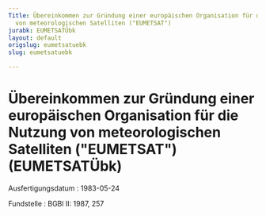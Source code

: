 ```yaml
---
Title: Übereinkommen zur Gründung einer europäischen Organisation für die Nutzung
  von meteorologischen Satelliten ("EUMETSAT")
jurabk: EUMETSATÜbk
layout: default
origslug: eumetsatuebk
slug: eumetsatuebk

---
```


# Übereinkommen zur Gründung einer europäischen Organisation für die Nutzung von meteorologischen Satelliten ("EUMETSAT") (EUMETSATÜbk)

Ausfertigungsdatum
:   1983-05-24

Fundstelle
:   BGBl II: 1987, 257

